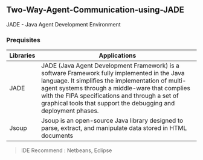 ## Two-Way-Agent-Communication-using-JADE
JADE - Java Agent Development Environment

### Prequisites
Libraries | Applications
----|-----
JADE | JADE (Java Agent Development Framework) is a software Framework fully implemented in the Java language. It simplifies the implementation of multi-agent systems through a middle-ware that complies with the FIPA specifications and through a set of graphical tools that support the debugging and deployment phases.
Jsoup|Jsoup is an open-source Java library designed to parse, extract, and manipulate data stored in HTML documents

> IDE Recommend : Netbeans, Eclipse
